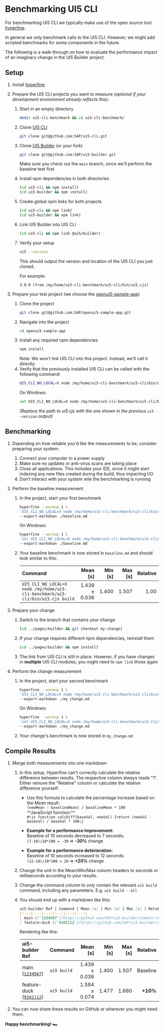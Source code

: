 # Benchmarking UI5 CLI

For benchmarking UI5 CLI we typically make use of the open source tool [hyperfine](https://github.com/sharkdp/hyperfine).

In general we only benchmark calls to the UI5 CLI. However, we might add scripted benchmarks for some components in the future.

The following is a walk-through on how to evaluate the performance impact of an imaginary change in the UI5 Builder project.

## Setup

1. Install [hyperfine](https://github.com/sharkdp/hyperfine#installation)
1. Prepare the UI5 CLI projects you want to measure *(optional if your development environment already reflects this)*:
    1. Start in an empty directory
        ```sh
        mkdir ui5-cli-benchmark && cd ui5-cli-benchmark/
        ```
    1. Clone [UI5 CLI](https://github.com/SAP/ui5-cli)
        ```sh
        git clone git@github.com:SAP/ui5-cli.git
        ```
    1. Clone [UI5 Builder](https://github.com/SAP/ui5-builder) (or your fork)
        ```sh
        git clone git@github.com:SAP/ui5-builder.git
        ```
        Make sure you check out the `main` branch, since we'll perform the baseline test first
    1. Install npm dependencies in both directories
        ```sh
        (cd ui5-cli && npm install)
        (cd ui5-builder && npm install)
        ```
    1. Create global npm links for both projects
        ```sh
        (cd ui5-cli && npm link)
        (cd ui5-builder && npm link)
        ```
    1. Link UI5 Builder into UI5 CLI
        ```sh
        (cd ui5-cli && npm link @ui5/builder)
        ```
    1. Verify your setup
        ```sh
        ui5 --version
        ```
        This should output the version and location of the UI5 CLI you just cloned.

        For example:
        ```
        3.0.0 (from /my/home/ui5-cli-benchmark/ui5-cli/bin/ui5.cjs)
        ```

1. Prepare your test project (we choose the [openui5-sample-app](https://github.com/SAP/openui5-sample-app))
    1. Clone the project
        ```sh
        git clone git@github.com:SAP/openui5-sample-app.git
        ```
    1. Navigate into the project
        ```sh
        cd openui5-sample-app
        ```
    1. Install any required npm dependencies
        ```sh
        npm install
        ```
        Note: We won't link UI5 CLI into this project. Instead, we'll call it directly.
    1. Verify that the previously installed UI5 CLI can be called with the following command:
        ```sh
        UI5_CLI_NO_LOCAL=X node /my/home/ui5-cli-benchmark/ui5-cli/bin/ui5.cjs --version
        ```
        On Windows:
        ```sh
        set UI5_CLI_NO_LOCAL=X node /my/home/ui5-cli-benchmark/ui5-cli/bin/ui5.cjs --version
        ```
        *(Replace the path to ui5.cjs with the one shown in the previous `ui5 --version` output)*

## Benchmarking

1. Depending on how reliable you'd like the measurements to be, consider preparing your system:
    1. Connect your computer to a power supply
    1. Make sure no updates or anti-virus scans are taking place
    1. Close all applications. This includes your IDE, since it might start indexing any new files created during the build, thus impacting I/O
    1. Don't interact with your system wile the benchmarking is running

1. Perform the baseline measurement
    1. In the project, start your first benchmark
        ```sh
        hyperfine --warmup 1 \
        'UI5_CLI_NO_LOCAL=X node /my/home/ui5-cli-benchmark/ui5-cli/bin/ui5.cjs build' \
        --export-markdown ./baseline.md
        ```
        On Windows:
        ```sh
        hyperfine --warmup 1 \
        'set UI5_CLI_NO_LOCAL=X node /my/home/ui5-cli-benchmark/ui5-cli/bin/ui5.cjs build' \
        --export-markdown ./baseline.md
        ```
    1. Your baseline benchmark is now stored in `baseline.md` and should look similar to this:

        | Command | Mean [s] | Min [s] | Max [s] | Relative |
        |:---|---:|---:|---:|---:|
        | `UI5_CLI_NO_LOCAL=X node /my/home/ui5-cli-benchmark/ui5-cli/bin/ui5.cjs build` | 1.439 ± 0.036 | 1.400 | 1.507 | 1.00 |

1. Prepare your change
    1. Switch to the branch that contains your change
        ```sh
        (cd ../pages/builder && git checkout my-change)
        ```
    1. If your change requires different npm dependencies, reinstall them
        ```sh
        (cd ../pages/builder && npm install)
        ```
    1. The link from UI5 CLI is still in place. However, if you have changes in **multiple** UI5 CLI modules, you might need to `npm link` those again

1. Perform the change measurement
    1. In the project, start your second benchmark
        ```sh
        hyperfine --warmup 1 \
        'UI5_CLI_NO_LOCAL=X node /my/home/ui5-cli-benchmark/ui5-cli/bin/ui5.cjs build' \
        --export-markdown ./my_change.md
        ```
        On Windows:
        ```sh
        hyperfine --warmup 1 \
        'set UI5_CLI_NO_LOCAL=X node /my/home/ui5-cli-benchmark/ui5-cli/bin/ui5.cjs build' \
        --export-markdown ./my_change.md
        ```
    1. Your change's benchmark is now stored in `my_change.md`

## Compile Results

1. Merge both measurements into one markdown
    1. In this setup, Hyperfine can't correctly calculate the relative difference between results. The respective column always reads "1". Either remove the "Relative" column or calculate the relative difference yourself:  
        * Use this formula to calculate the percentage increase based on the *Mean* result:  
            `(newMean - baselineMean) / baselineMean * 100`  
           ^^JavaScript function:^^  
            `#!js function calcDiff(baseVal, newVal) {return (newVal - baseVal) / baseVal * 100;}`

        * **Example for a performance improvement:**  
            Baseline of 10 seconds decreased to 7 seconds:  
            `(7-10)/10*100 = -30` => **-30%** change

        * **Example for a performance deterioration:**  
            Baseline of 10 seconds increased to 12 seconds:    
            `(12-10)/10*100 = 20` => **+20%** change

    1. Change the unit in the Mean/Min/Max column headers to seconds or milliseconds according to your results.
    1. Change the command column to only contain the relevant `ui5 build` command, including any parameters. E.g. `ui5 build --all`
    1. You should end up with a markdown like this:
        ```md
        ui5-builder Ref | Command | Mean [s] | Min [s] | Max [s] | Relative
        |:---|:---|---:|---:|---:|---:|
        | main ([`1234567`](https://github.com/SAP/ui5-builder/commit/<sha>)) | `ui5 build` | 1.439 ± 0.036 | 1.400 | 1.507 | Baseline |
        | feature-duck ([`9101112`](https://github.com/SAP/ui5-builder/commit/<sha>)) | `ui5 build` | 1.584 ± 0.074 | 1.477 | 1.680 | **+10%** |
        ```
        Rendering like this:

        | ui5-builder Ref | Command | Mean [s] | Min [s] | Max [s] | Relative |
        |:---|:---|---:|---:|---:|---:|
        | main ([`1234567`](https://github.com/SAP/ui5-builder/commit/<sha>)) | `ui5 build` | 1.439 ± 0.036 | 1.400 | 1.507 | Baseline |
        | feature-duck ([`9101112`](https://github.com/SAP/ui5-builder/commit/<sha>)) | `ui5 build` | 1.584 ± 0.074 | 1.477 | 1.680 | **+10%** |

1. You can now share these results on GitHub or wherever you might need them.

**Happy benchmarking! 🏎**
